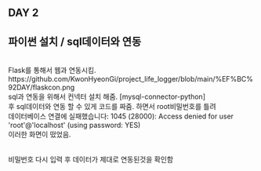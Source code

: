## DAY 2
## 파이썬 설치 / sql데이터와 연동

<br>
Flask를 통해서 웹과 연동시킴.
<image>https://github.com/KwonHyeonGi/project_life_logger/blob/main/%EF%BC%92DAY/flaskcon.png</image>

<br>
sql과 연동을 위해서 컨넥터 설치 해줌. [mysql-connector-python]

<br>
후 sql데이터와 연동 할 수 있게 코드를 짜줌.
하면서 root비밀번호를 틀려 
<br>데이터베이스 연결에 실패했습니다: 1045 (28000): Access denied for user 'root'@'localhost' (using password: YES)<br>
이러한 화면이 떴었음. 

<br>비밀번호 다시 입력 후 데이터가 제대로 연동된것을 확인함<br>
<image>
